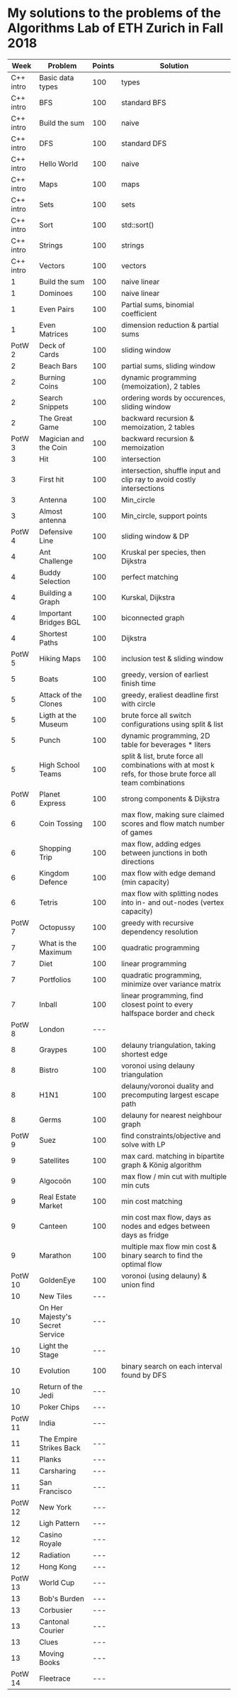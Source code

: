 # My solutions to the problems of the Algorithms Lab of ETH Zurich in Fall 2018

| Week      | Problem                         | Points | Solution                                                                   |
| --------- | ------------------------------- | ------ | -------------------------------------------------------------------------- |
| C++ intro | Basic data types                | 100    | types                                                                      |
| C++ intro | BFS                             | 100    | standard BFS                                                               |
| C++ intro | Build the sum                   | 100    | naive                                                                      |
| C++ intro | DFS                             | 100    | standard DFS                                                               |
| C++ intro | Hello World                     | 100    | naive                                                                      |
| C++ intro | Maps                            | 100    | maps                                                                       |
| C++ intro | Sets                            | 100    | sets                                                                       |
| C++ intro | Sort                            | 100    | std::sort()                                                                |
| C++ intro | Strings                         | 100    | strings                                                                    |
| C++ intro | Vectors                         | 100    | vectors                                                                    |
| 1         | Build the sum                   | 100    | naive linear                                                               |
| 1         | Dominoes                        | 100    | naive linear                                                               |
| 1         | Even Pairs                      | 100    | Partial sums, binomial coefficient                                         |
| 1         | Even Matrices                   | 100    | dimension reduction & partial sums                                         |
| PotW 2    | Deck of Cards                   | 100    | sliding window                                                             |
| 2         | Beach Bars                      | 100    | partial sums, sliding window                                               |
| 2         | Burning Coins                   | 100    | dynamic programming (memoization), 2 tables                                |
| 2         | Search Snippets                 | 100    | ordering words by occurences, sliding window                               |
| 2         | The Great Game                  | 100    | backward recursion & memoization, 2 tables                                 |
| PotW 3    | Magician and the Coin           | 100    | backward recursion & memoization                                           |
| 3         | Hit                             | 100    | intersection                                                               |
| 3         | First hit                       | 100    | intersection, shuffle input and clip ray to avoid costly intersections     |
| 3         | Antenna                         | 100    | Min_circle                                                                 |
| 3         | Almost antenna                  | 100    | Min_circle, support points                                                 |
| PotW 4    | Defensive Line                  | 100    | sliding window & DP                                                        |
| 4         | Ant Challenge                   | 100    | Kruskal per species, then Dijkstra                                         |
| 4         | Buddy Selection                 | 100    | perfect matching                                                           |
| 4         | Building a Graph                | 100    | Kurskal, Dijkstra                                                          |
| 4         | Important Bridges BGL           | 100    | biconnected graph                                                          |
| 4         | Shortest Paths                  | 100    | Dijkstra                                                                   |
| PotW 5    | Hiking Maps                     | 100    | inclusion test & sliding window                                            |
| 5         | Boats                           | 100    | greedy, version of earliest finish time                                    |
| 5         | Attack of the Clones            | 100    | greedy, eraliest deadline first with circle                                |
| 5         | Ligth at the Museum             | 100    | brute force all switch configurations using split & list                   |
| 5         | Punch                           | 100    | dynamic programming, 2D table for beverages * liters                       |
| 5         | High School Teams               | 100    | split & list, brute force all combinations with at most k refs, for those brute force all team combinations                                                                      |
| PotW 6    | Planet Express                  | 100    | strong components & Dijkstra                                               |
| 6         | Coin Tossing                    | 100    | max flow, making sure claimed scores and flow match number of games        |
| 6         | Shopping Trip                   | 100    | max flow, adding edges between junctions in both directions                |
| 6         | Kingdom Defence                 | 100    | max flow with edge demand (min capacity)                                   |
| 6         | Tetris                          | 100    | max flow with splitting nodes into in- and out-nodes (vertex capacity)     |
| PotW 7    | Octopussy                       | 100    | greedy with recursive dependency resolution                                |
| 7         | What is the Maximum             | 100    | quadratic programming                                                      |
| 7         | Diet                            | 100    | linear programming                                                         |
| 7         | Portfolios                      | 100    | quadratic programming, minimize over variance matrix                       |
| 7         | Inball                          | 100    | linear programming, find closest point to every halfspace border and check |
| PotW 8    | London                          | ---    |                                                                            |
| 8         | Graypes                         | 100    | delauny triangulation, taking shortest edge                                |
| 8         | Bistro                          | 100    | voronoi using delauny triangulation                                        |
| 8         | H1N1                            | 100    | delauny/voronoi duality and precomputing largest escape path               |
| 8         | Germs                           | 100    | delauny for nearest neighbour graph                                        |
| PotW 9    | Suez                            | 100    | find constraints/objective and solve with LP                               |
| 9         | Satellites                      | 100    | max card. matching in bipartite graph & König algorithm                    |
| 9         | Algocoön                        | 100    | max flow / min cut with multiple min cuts                                  |
| 9         | Real Estate Market              | 100    | min cost matching                                                          |
| 9         | Canteen                         | 100    | min cost max flow, days as nodes and edges between days as fridge          |
| 9         | Marathon                        | 100    | multiple max flow min cost & binary search to find the optimal flow        |
| PotW 10   | GoldenEye                       | 100    | voronoi (using delauny) & union find                                       |
| 10        | New Tiles                       | ---    |                                                                            |
| 10        | On Her Majesty's Secret Service | ---    |                                                                            |
| 10        | Light the Stage                 | ---    |                                                                            |
| 10        | Evolution                       | 100    | binary search on each interval found by DFS                                |
| 10        | Return of the Jedi              | ---    |                                                                            |
| 10        | Poker Chips                     | ---    |                                                                            |
| PotW 11   | India                           | ---    |                                                                            |
| 11        | The Empire Strikes Back         | ---    |                                                                            |
| 11        | Planks                          | ---    |                                                                            |
| 11        | Carsharing                      | ---    |                                                                            |
| 11        | San Francisco                   | ---    |                                                                            |
| PotW 12   | New York                        | ---    |                                                                            |
| 12        | Ligh Pattern                    | ---    |                                                                            |
| 12        | Casino Royale                   | ---    |                                                                            |
| 12        | Radiation                       | ---    |                                                                            |
| 12        | Hong Kong                       | ---    |                                                                            |
| PotW 13   | World Cup                       | ---    |                                                                            |
| 13        | Bob's Burden                    | ---    |                                                                            |
| 13        | Corbusier                       | ---    |                                                                            |
| 13        | Cantonal Courier                | ---    |                                                                            |
| 13        | Clues                           | ---    |                                                                            |
| 13        | Moving Books                    | ---    |                                                                            |
| PotW 14   | Fleetrace                       | ---    |                                                                            |